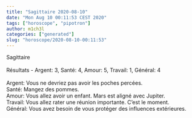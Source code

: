 ```yaml
---
title: "Sagittaire 2020-08-10"
date: "Mon Aug 10 00:11:53 CEST 2020"
tags: ["horoscope", "pipotron"]
author: m1ch3l
categories: ["generated"]
slug: "horoscope/2020-08-10-00:11:53"
---
```


Sagittaire<br>
<br>
Résultats - Argent: 3, Santé: 4, Amour: 5, Travail: 1, Général: 4<br>
<br>
Argent:  Vous ne devriez pas avoir les poches percées. <br>
Santé:   Mangez des pommes. <br>
Amour:   Vous allez avoir un enfant. Mars est aligné avec Jupiter.<br>
Travail: Vous allez rater une réunion importante. C’est le moment.<br>
Général: Vous avez besoin de vous protéger des influences extérieures.<br>
